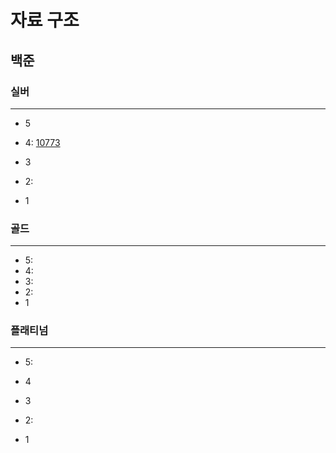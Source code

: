 # 자료 구조
## 백준

### 실버

---

- 5
- 4:
[10773](%EC%8A%A4%ED%83%9D%2F10773%2F10773.md)
- 3
- 2:

- 1

### 골드

---

- 5:
- 4:
- 3:
- 2:
- 1


### 플래티넘

---

- 5:
- 4
- 3
- 2:

- 1
